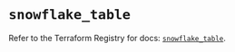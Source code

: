 # `snowflake_table`

Refer to the Terraform Registry for docs: [`snowflake_table`](https://registry.terraform.io/providers/snowflake-labs/snowflake/0.88.0/docs/resources/table).
